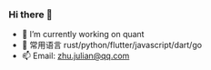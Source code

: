 ### Hi there 👋
- 🔭 I’m currently working on quant
- 🌱 常用语言 rust/python/flutter/javascript/dart/go
- 📫 Email: zhu.julian@qq.com

<!--
**julian200355/julian200355** is a ✨ _special_ ✨ repository because its `README.md` (this file) appears on your GitHub profile.

Here are some ideas to get you started:

- 🔭 I’m currently working on ...
- 🌱 I’m currently learning ...
- 👯 I’m looking to collaborate on ...
- 🤔 I’m looking for help with ...
- 💬 Ask me about ...
- 📫 How to reach me: ...
- 😄 Pronouns: ...
- ⚡ Fun fact: ...
-->
